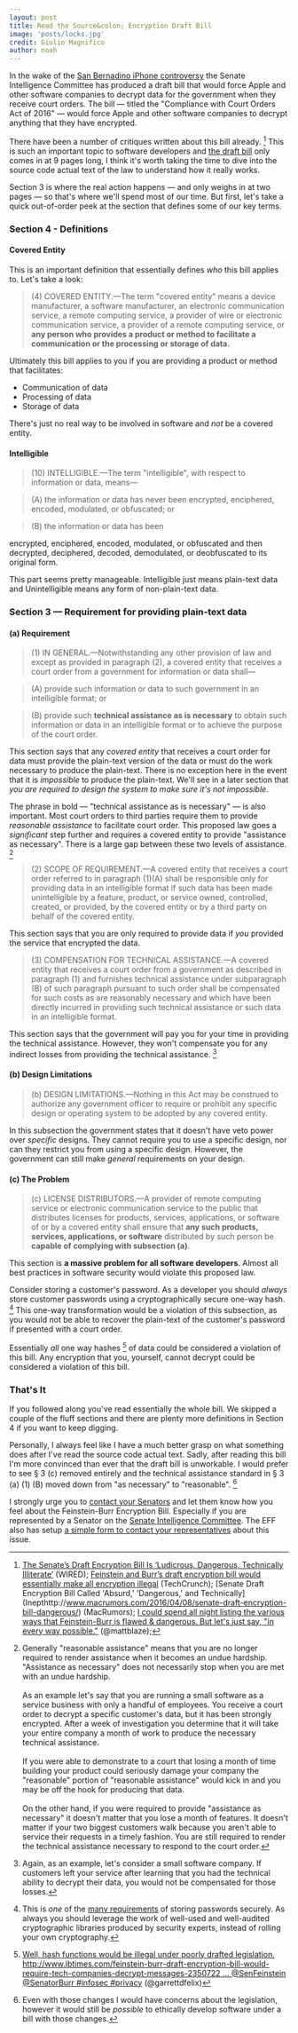 ```yaml
---
layout: post
title: Read the Source&colon; Encryption Draft Bill
image: 'posts/locks.jpg'
credit: Giulio Magnifico
author: noah
---
```


In the wake of the [San Bernadino iPhone controversy](http://www.wired.com/2016/02/apples-fbi-battle-is-complicated-heres-whats-really-going-on/) the Senate Intelligence Committee has produced a draft bill that would force Apple and other software companies to decrypt data for the government when they receive court orders. The bill — titled the "Compliance with Court Orders Act of 2016" — would force Apple and other software companies to decrypt anything that they have encrypted.

There have been a number of critiques written about this bill already. [^1] This is such an important topic to software developers and [the draft bill](https://www.burr.senate.gov/imo/media/doc/BAG16460.pdf) only comes in at 9 pages long, I think it's worth taking the time to dive into the <span class="strikethrough">source code</span> actual text of the law to understand how it really works.

Section 3 is where the real action happens — and only weighs in at two pages — so that's where we'll spend most of our time. But first, let's take a quick out-of-order peek at the section that defines some of our key terms.

### Section 4 - Definitions

#### Covered Entity

This is an important definition that essentially defines _who_ this bill applies to. Let's take a look:

> (4) COVERED ENTITY.—The term "covered entity" means a device manufacturer, a software manufacturer, an electronic communication service, a remote computing service, a provider of wire or electronic communication service, a provider of a remote computing service, or **any person who provides a product or method to facilitate a communication or the processing or storage of data.**

Ultimately this bill applies to you if you are providing a product or method that facilitates:

* Communication of data
* Processing of data
* Storage of data

There's just no real way to be involved in software and _not_ be a covered entity.

#### Intelligible

> (10) INTELLIGIBLE.—The term "intelligible", with respect to information or data, means—

> <p class="indent">(A) the information or data has never been encrypted, enciphered, encoded, modulated, or obfuscated; or</p>

> <p class="indent">(B) the information or data has been
encrypted, enciphered, encoded, modulated, or obfuscated and then decrypted, deciphered, decoded, demodulated, or deobfuscated to its original form.</p>

This part seems pretty manageable. Intelligible just means plain-text data and Unintelligible means any form of non-plain-text data.

### Section 3 — Requirement for providing plain-text data

#### (a) Requirement

> (1) IN GENERAL.—Notwithstanding any other provision of law and except as provided in paragraph (2), a covered entity that receives a court order from a government for information or data shall—

> <p class="indent"> (A) provide such information or data to such government in an intelligible format; or</p>

> <p class="indent">(B) provide such <strong>technical assistance as is necessary</strong> to obtain such information or data in an intelligible format or to achieve the purpose of the court order.</p>

This section says that any _covered entity_ that receives a court order for data must provide the plain-text version of the data or must do the work necessary to produce the plain-text. There is no exception here in the event that it is _impossible_ to produce the plain-text. We'll see in a later section that _you are required to design the system to make sure it's not impossible_.

The phrase in bold — "technical assistance as is necessary" — is also important. Most court orders to third parties require them to provide _reasonable assistance_ to facilitate court order. This proposed law goes a _significant_ step further and requires a covered entity to provide "assistance as necessary". There is a large gap between these two levels of assistance. [^2]

> (2) SCOPE OF REQUIREMENT.—A covered entity that receives a court order referred to in paragraph (1)(A) shall be responsible only for providing data in an intelligible format if such data has been made unintelligible by a feature, product, or service owned, controlled, created, or provided, by the covered entity or by a third party on behalf of the covered entity.

This section says that you are only required to provide data if _you_ provided the service that encrypted the data.

>(3) COMPENSATION FOR TECHNICAL ASSISTANCE.—A covered entity that receives a court order from a government as described in paragraph (1) and furnishes technical assistance under subparagraph (B) of such paragraph pursuant to such order shall be compensated for such costs as are reasonably necessary and which have been directly incurred in providing such technical assistance or such data in an intelligible format.

This section says that the government will pay you for your time in providing the technical assistance. However, they won't compensate you for any indirect losses from providing the technical assistance. [^3]

#### (b) Design Limitations

>(b) DESIGN LIMITATIONS.—Nothing in this Act may be construed to authorize any government officer to require or prohibit any specific design or operating system to be adopted by any covered entity.

In this subsection the government states that it doesn't have veto power over _specific_ designs. They cannot require you to use a specific design, nor can they restrict you from using a specific design. However, the government can still make _general_ requirements on your design.

#### &#40;c) The Problem

>&#40;c) LICENSE DISTRIBUTORS.—A provider of remote computing service or electronic communication service to the public that distributes licenses for products, services, applications, or software of or by a covered entity shall ensure that **any such products, services, applications, or software** distributed by such person be **capable of complying with subsection (a)**.

This section is **a massive problem for all software developers**. Almost all best practices in software security would violate this proposed law.

Consider storing a customer's password. As a developer you should _always_ store customer passwords using a cryptographically secure one-way hash. [^4] This one-way transformation would be a violation of this subsection, as you would not be able to recover the plain-text of the customer's password if presented with a court order.

Essentially _all_ one way hashes [^5] of data could be considered a violation of this bill. Any encryption that you, yourself, cannot decrypt could be considered a violation of this bill.

### That's It

If you followed along you've read essentially the whole bill. We skipped a couple of the fluff sections and there are plenty more definitions in Section 4 if you want to keep digging.

Personally, I always feel like I have a much better grasp on what something does after I've read the <span class="strikethrough">source code</span> actual text. Sadly, after reading this bill I'm more convinced than ever that the draft bill is unworkable. I would prefer to see &sect; 3 &#40;c) removed entirely and the technical assistance standard in &sect; 3 (a) (1) (B) moved down from "as necessary" to "reasonable". [^6]

I strongly urge you to [contact your Senators](http://www.senate.gov/senators/contact/) and let them know how you feel about the Feinstein-Burr Encryption Bill. Especially if you are represented by a Senator on the [Senate Intelligence Committee](http://www.intelligence.senate.gov/). The EFF also has setup [a simple form to contact your representatives](https://act.eff.org/action/tell-congress-stop-the-burr-feinstein-backdoor-proposal) about this issue.

[^1]: [The Senate’s Draft Encryption Bill Is ‘Ludicrous, Dangerous, Technically Illiterate’](http://www.wired.com/2016/04/senates-draft-encryption-bill-privacy-nightmare/) (WIRED); [Feinstein and Burr’s draft encryption bill would essentially make all encryption illegal](http://techcrunch.com/2016/04/08/feinstein-and-burrs-draft-encryption-bill-would-essentially-make-all-encryption-illegal/) (TechCrunch); [Senate Draft Encryption Bill Called 'Absurd,' 'Dangerous,' and Technically] (Inepthttp://www.macrumors.com/2016/04/08/senate-draft-encryption-bill-dangerous/) (MacRumors); [I could spend all night listing the various ways that Feinstein-Burr is flawed & dangerous. But let's just say, "in every way possible."](https://twitter.com/mattblaze/status/718301535667691520) (@mattblaze);

[^2]: Generally "reasonable assistance" means that you are no longer required to render assistance when it becomes an undue hardship. "Assistance as necessary" does not necessarily stop when you are met with an undue hardship. <br><br> As an example let's say that you are running a small software as a service business with only a handful of employees. You receive a court order to decrypt a specific customer's data, but it has been strongly encrypted. After a week of investigation you determine that it will take your entire company a month of work to produce the necessary technical assistance. <br><br> If you were able to demonstrate to a court that losing a month of time building your product could seriously damage your company the "reasonable" portion of "reasonable assistance" would kick in and you may be off the hook for producing that data. <br><br> On the other hand, if you were required to provide "assistance as necessary" it doesn't matter that you lose a month of features. It doesn't matter if your two biggest customers walk because you aren't able to service their requests in a timely fashion. You are still required to render the technical assistance necessary to respond to the court order.

[^3]: Again, as an example, let's consider a small software company. If customers left your service after learning that you had the technical ability to decrypt their data, you would not be compensated for those losses.

[^4]: This is _one_ of the [many requirements](https://www.owasp.org/index.php/Password_Storage_Cheat_Sheet) of storing passwords securely. As always you should leverage the work of well-used and well-audited cryptographic libraries produced by security experts, instead of rolling your own cryptography.

[^5]: [Well, hash functions would be illegal under poorly drafted legislation. http://www.ibtimes.com/feinstein-burr-draft-encryption-bill-would-require-tech-companies-decrypt-messages-2350722 … @SenFeinstein @SenatorBurr #infosec #privacy](https://twitter.com/garrettdfelix/status/718535330991882241) (@garrettdfelix)

[^6]: Even with those changes I would have concerns about the legislation, however it would still be _possible_ to ethically develop software under a bill with those changes.
